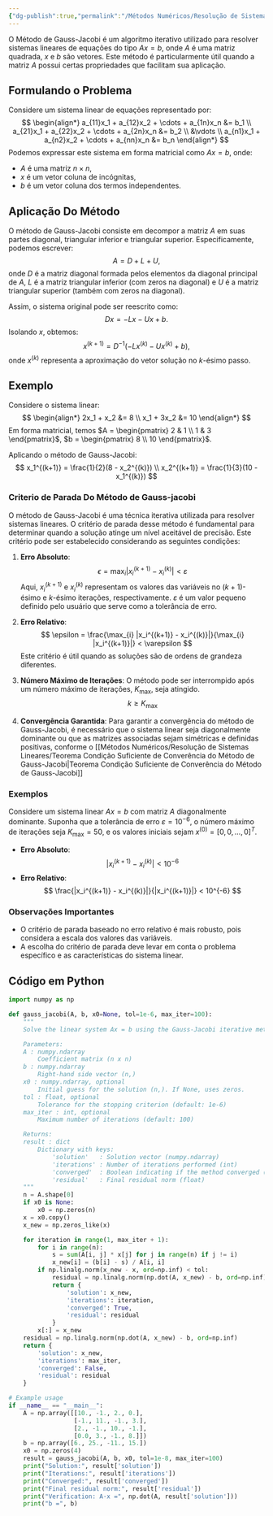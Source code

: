 ```yaml
---
{"dg-publish":true,"permalink":"/Métodos Numéricos/Resolução de Sistemas Lineares/Método de Gauss-Jacobi/","created":"2025-05-20T13:30:13.843-03:00"}
---
```



O Método de Gauss-Jacobi é um algoritmo iterativo utilizado para resolver sistemas lineares de equações do tipo $Ax = b$, onde $A$ é uma matriz quadrada, $x$ e $b$ são vetores. Este método é particularmente útil quando a matriz $A$ possui certas propriedades que facilitam sua aplicação.

## Formulando o Problema

Considere um sistema linear de equações representado por:
$$
\begin{align*}
a_{11}x_1 + a_{12}x_2 + \cdots + a_{1n}x_n &= b_1 \\
a_{21}x_1 + a_{22}x_2 + \cdots + a_{2n}x_n &= b_2 \\
&\vdots \\
a_{n1}x_1 + a_{n2}x_2 + \cdots + a_{nn}x_n &= b_n
\end{align*}
$$
Podemos expressar este sistema em forma matricial como $Ax = b$, onde:

- $A$ é uma matriz $n \times n$,
- $x$ é um vetor coluna de incógnitas,
- $b$ é um vetor coluna dos termos independentes.

## Aplicação Do Método

O método de Gauss-Jacobi consiste em decompor a matriz $A$ em suas partes diagonal, triangular inferior e triangular superior. Especificamente, podemos escrever:
$$
A = D + L + U,
$$
onde $D$ é a matriz diagonal formada pelos elementos da diagonal principal de $A$, $L$ é a matriz triangular inferior (com zeros na diagonal) e $U$ é a matriz triangular superior (também com zeros na diagonal).

Assim, o sistema original pode ser reescrito como:
$$
Dx = -Lx - Ux + b.
$$
Isolando $x$, obtemos:
$$
x^{(k+1)} = D^{-1}(-Lx^{(k)} - Ux^{(k)} + b),
$$
onde $x^{(k)}$ representa a aproximação do vetor solução no $k$-ésimo passo.

## Exemplo

Considere o sistema linear:
$$
\begin{align*}
2x_1 + x_2 &= 8 \\
x_1 + 3x_2 &= 10
\end{align*}
$$
Em forma matricial, temos $A = \begin{pmatrix} 2 & 1 \\ 1 & 3 \end{pmatrix}$, $b = \begin{pmatrix} 8 \\ 10 \end{pmatrix}$.

Aplicando o método de Gauss-Jacobi:
$$
x_1^{(k+1)} = \frac{1}{2}(8 - x_2^{(k)}) \\
x_2^{(k+1)} = \frac{1}{3}(10 - x_1^{(k)})
$$
### Criterio de Parada Do Método de Gauss-jacobi

O método de Gauss-Jacobi é uma técnica iterativa utilizada para resolver sistemas lineares. O critério de parada desse método é fundamental para determinar quando a solução atinge um nível aceitável de precisão. Este critério pode ser estabelecido considerando as seguintes condições:

1. **Erro Absoluto**:
$$
\epsilon = \max_{i} |x_i^{(k+1)} - x_i^{(k)}| < \varepsilon
$$
   Aqui, $x_i^{(k+1)}$ e $x_i^{(k)}$ representam os valores das variáveis no $(k+1)$-ésimo e $k$-ésimo iterações, respectivamente. $\varepsilon$ é um valor pequeno definido pelo usuário que serve como a tolerância de erro.

2. **Erro Relativo**:
$$
\epsilon = \frac{\max_{i} |x_i^{(k+1)} - x_i^{(k)}|}{\max_{i} |x_i^{(k+1)}|} < \varepsilon
$$
   Este critério é útil quando as soluções são de ordens de grandeza diferentes.

3. **Número Máximo de Iterações**:
   O método pode ser interrompido após um número máximo de iterações, $K_{\text{max}}$, seja atingido.
$$
k \geq K_{\text{max}}
$$
4. **Convergência Garantida**:
   Para garantir a convergência do método de Gauss-Jacobi, é necessário que o sistema linear seja diagonalmente dominante ou que as matrizes associadas sejam simétricas e definidas positivas, conforme o [[Métodos Numéricos/Resolução de Sistemas Lineares/Teorema Condição Suficiente de Converência do Método de Gauss-Jacobi\|Teorema Condição Suficiente de Converência do Método de Gauss-Jacobi]]

### Exemplos

Considere um sistema linear $Ax = b$ com matriz $A$ diagonalmente dominante. Suponha que a tolerância de erro $\varepsilon = 10^{-6}$, o número máximo de iterações seja $K_{\text{max}} = 50$, e os valores iniciais sejam $x^{(0)} = [0, 0, \ldots, 0]^T$.

- **Erro Absoluto**:
$$
|x_i^{(k+1)} - x_i^{(k)}| < 10^{-6}
$$
- **Erro Relativo**:
$$
\frac{|x_i^{(k+1)} - x_i^{(k)}|}{|x_i^{(k+1)}|} < 10^{-6}
$$
### Observações Importantes

- O critério de parada baseado no erro relativo é mais robusto, pois considera a escala dos valores das variáveis.
- A escolha do critério de parada deve levar em conta o problema específico e as características do sistema linear.

## Código em Python

```python
import numpy as np

def gauss_jacobi(A, b, x0=None, tol=1e-6, max_iter=100):
    """
    Solve the linear system Ax = b using the Gauss-Jacobi iterative method.

    Parameters:
    A : numpy.ndarray
        Coefficient matrix (n x n)
    b : numpy.ndarray
        Right-hand side vector (n,)
    x0 : numpy.ndarray, optional
        Initial guess for the solution (n,). If None, uses zeros.
    tol : float, optional
        Tolerance for the stopping criterion (default: 1e-6)
    max_iter : int, optional
        Maximum number of iterations (default: 100)

    Returns:
    result : dict
        Dictionary with keys:
            'solution'   : Solution vector (numpy.ndarray)
            'iterations' : Number of iterations performed (int)
            'converged'  : Boolean indicating if the method converged (bool)
            'residual'   : Final residual norm (float)
    """
    n = A.shape[0]
    if x0 is None:
        x0 = np.zeros(n)
    x = x0.copy()
    x_new = np.zeros_like(x)

    for iteration in range(1, max_iter + 1):
        for i in range(n):
            s = sum(A[i, j] * x[j] for j in range(n) if j != i)
            x_new[i] = (b[i] - s) / A[i, i]
        if np.linalg.norm(x_new - x, ord=np.inf) < tol:
            residual = np.linalg.norm(np.dot(A, x_new) - b, ord=np.inf)
            return {
                'solution': x_new,
                'iterations': iteration,
                'converged': True,
                'residual': residual
            }
        x[:] = x_new
    residual = np.linalg.norm(np.dot(A, x_new) - b, ord=np.inf)
    return {
        'solution': x_new,
        'iterations': max_iter,
        'converged': False,
        'residual': residual
    }

# Example usage
if __name__ == "__main__":
    A = np.array([[10., -1., 2., 0.],
                  [-1., 11., -1., 3.],
                  [2., -1., 10., -1.],
                  [0.0, 3., -1., 8.]])
    b = np.array([6., 25., -11., 15.])
    x0 = np.zeros(4)
    result = gauss_jacobi(A, b, x0, tol=1e-8, max_iter=100)
    print("Solution:", result['solution'])
    print("Iterations:", result['iterations'])
    print("Converged:", result['converged'])
    print("Final residual norm:", result['residual'])
    print("Verification: A·x =", np.dot(A, result['solution']))
    print("b =", b)
```
